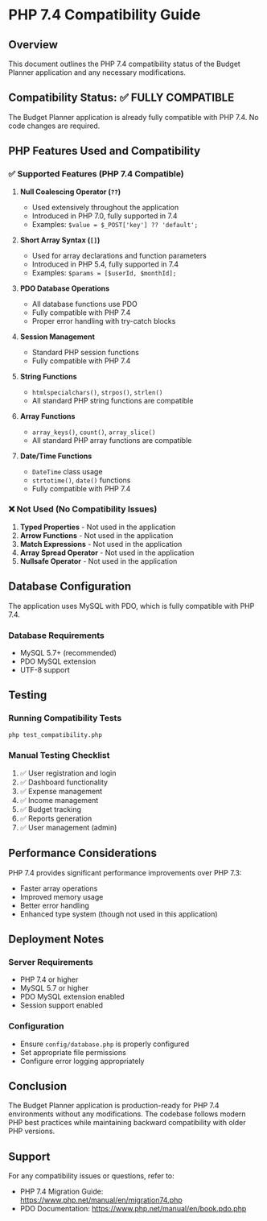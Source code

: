 # PHP 7.4 Compatibility Guide

## Overview
This document outlines the PHP 7.4 compatibility status of the Budget Planner application and any necessary modifications.

## Compatibility Status: ✅ FULLY COMPATIBLE

The Budget Planner application is already fully compatible with PHP 7.4. No code changes are required.

## PHP Features Used and Compatibility

### ✅ Supported Features (PHP 7.4 Compatible)

1. **Null Coalescing Operator (`??`)**
   - Used extensively throughout the application
   - Introduced in PHP 7.0, fully supported in 7.4
   - Examples: `$value = $_POST['key'] ?? 'default';`

2. **Short Array Syntax (`[]`)**
   - Used for array declarations and function parameters
   - Introduced in PHP 5.4, fully supported in 7.4
   - Examples: `$params = [$userId, $monthId];`

3. **PDO Database Operations**
   - All database functions use PDO
   - Fully compatible with PHP 7.4
   - Proper error handling with try-catch blocks

4. **Session Management**
   - Standard PHP session functions
   - Fully compatible with PHP 7.4

5. **String Functions**
   - `htmlspecialchars()`, `strpos()`, `strlen()`
   - All standard PHP string functions are compatible

6. **Array Functions**
   - `array_keys()`, `count()`, `array_slice()`
   - All standard PHP array functions are compatible

7. **Date/Time Functions**
   - `DateTime` class usage
   - `strtotime()`, `date()` functions
   - Fully compatible with PHP 7.4

### ❌ Not Used (No Compatibility Issues)

1. **Typed Properties** - Not used in the application
2. **Arrow Functions** - Not used in the application
3. **Match Expressions** - Not used in the application
4. **Array Spread Operator** - Not used in the application
5. **Nullsafe Operator** - Not used in the application

## Database Configuration

The application uses MySQL with PDO, which is fully compatible with PHP 7.4.

### Database Requirements
- MySQL 5.7+ (recommended)
- PDO MySQL extension
- UTF-8 support

## Testing

### Running Compatibility Tests
```bash
php test_compatibility.php
```

### Manual Testing Checklist
1. ✅ User registration and login
2. ✅ Dashboard functionality
3. ✅ Expense management
4. ✅ Income management
5. ✅ Budget tracking
6. ✅ Reports generation
7. ✅ User management (admin)

## Performance Considerations

PHP 7.4 provides significant performance improvements over PHP 7.3:
- Faster array operations
- Improved memory usage
- Better error handling
- Enhanced type system (though not used in this application)

## Deployment Notes

### Server Requirements
- PHP 7.4 or higher
- MySQL 5.7 or higher
- PDO MySQL extension enabled
- Session support enabled

### Configuration
- Ensure `config/database.php` is properly configured
- Set appropriate file permissions
- Configure error logging appropriately

## Conclusion

The Budget Planner application is production-ready for PHP 7.4 environments without any modifications. The codebase follows modern PHP best practices while maintaining backward compatibility with older PHP versions.

## Support

For any compatibility issues or questions, refer to:
- PHP 7.4 Migration Guide: https://www.php.net/manual/en/migration74.php
- PDO Documentation: https://www.php.net/manual/en/book.pdo.php
